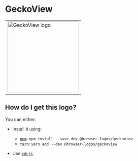 # GeckoView

<table>
    <tr height=240>
        <td>
            <a href="https://github.com/alrra/browser-logos/tree/3dc00c7a62934266cf744c92fa3dc0ad278b4f9b/src/geckoview">
                <img width=230 src="https://raw.githubusercontent.com/alrra/browser-logos/3dc00c7a62934266cf744c92fa3dc0ad278b4f9b/src/geckoview/geckoview_512x512.png" alt="GeckoView logo">
            </a>
        </td>
    </tr>
</table>

## How do I get this logo?

You can either:

* Install it using:

  * [`npm`][npm]: `npm install --save-dev @browser-logos/geckoview`
  * [`Yarn`][yarn]: `yarn add --dev @browser-logos/geckoview`

* Use [`cdnjs`][cdnjs].

<!-- Link labels: -->

[cdnjs]: https://cdnjs.com/libraries/browser-logos
[npm]: https://www.npmjs.com/
[yarn]: https://yarnpkg.com/
